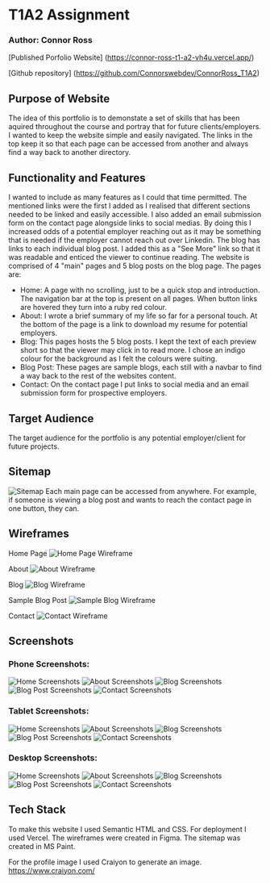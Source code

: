 # T1A2 Assignment

### Author: Connor Ross

[Published Porfolio Website] (https://connor-ross-t1-a2-vh4u.vercel.app/)

[Github repository] (https://github.com/Connorswebdev/ConnorRoss_T1A2)


## Purpose of Website
The idea of this portfolio is to demonstate a set of skills that has been aquired throughout the course and portray that for future clients/employers. I wanted to keep the website simple and easily navigated. The links in the top keep it so that each page can be accessed from another and always find a way back to another directory.

## Functionality and Features
 I wanted to include as many features as I could that time permitted. The mentioned links were the first I added as I realised that different sections needed to be linked and easily accessible. I also added an email submission form on the contact page alongside links to social medias. By doing this I increased odds of a potential employer reaching out as it may be something that is needed if the employer cannot reach out over Linkedin. The blog has links to each individual blog post. I added this as a "See More" link so that it was readable and enticed the viewer to continue reading. The website is comprised of 4 "main" pages and 5 blog posts on the blog page. The pages are:
 * Home: A page with no scrolling, just to be a quick stop and introduction. The navigation bar at the top is present on all pages. When button links are hovered they turn into a ruby red colour.
 * About: I wrote a brief summary of my life so far for a personal touch. At the bottom of the page is a link to download my resume for potential employers.
 * Blog: This pages hosts the 5 blog posts. I kept the text of each preview short so that the viewer may click in to read more. I chose an indigo colour for the background as I felt the colours were suiting.
 * Blog Post: These pages are sample blogs, each still with a navbar to find a way back to the rest of the websites content.
 * Contact: On the contact page I put links to social media and an email submission form for prospective employers.

## Target Audience

The target audience for the portfolio is any potential employer/client for future projects.

## Sitemap
![Sitemap](../docs/sitemap.png "Sitemap") 
Each main page can be accessed from anywhere. For example, if someone is viewing a blog post and wants to reach the contact page in one button, they can.

## Wireframes

Home Page
![Home Page Wireframe](../docs/HomePage_wireframe.PNG "Home Page Wireframe")

About
![About Wireframe](../docs/AboutMe_wireframe.PNG "About Me Wireframe")

Blog
![Blog Wireframe](../docs/Blog_wireframe.PNG "Blog Wireframe")

Sample Blog Post
![Sample Blog Wireframe](../docs/SampleBlog_wireframe.PNG "Sample Blog Wireframe")

Contact
![Contact Wireframe](../docs/Contact_wireframe.PNG "Contact Wireframe")

## Screenshots
### Phone Screenshots:
![Home Screenshots](../docs/Phone_screenshothome.png "Home Screenshot Mobile")
![About Screenshots](../docs/Phone_screenshotabout.png "About Screenshots")
![Blog Screenshots](../docs/Phone_screenshotblog.png "Blog Screenshots")
![Blog Post Screenshots](../docs/Phone_screenshotblogpost.png "Blog Post Screenshots")
![Contact Screenshots](../docs/Phone_screenshotcontact.png "Contact Screenshots")

### Tablet Screenshots:
![Home Screenshots](../docs/Tablet_screenshothome.png "Home Screenshots")
![About Screenshots](../docs/Tablet_screenshotabout.png "About Screenshots")
![Blog Screenshots](../docs/Tablet_screenshotblog.png "Blog Screenshots")
![Blog Post Screenshots](../docs/Tablet_screenshotblogpost.png "Blog Post Screenshots")
![Contact Screenshots](../docs/Tablet_screenshotcontact.png "Contact Screenshots")

### Desktop Screenshots:
![Home Screenshots](../docs/Desktop_screenshothome.png "Home Screenshots")
![About Screenshots](../docs/Desktop_screenshotabout.png "About Screenshots")
![Blog Screenshots](../docs/Desktop_screenshotblog.png "Blog Screenshots")
![Blog Post Screenshots](../docs/Desktop_screenshotblogpost.png "Blog Post Screenshots")
![Contact Screenshots](../docs/Desktop_screenshotcontact.png "Contact Screenshots")

## Tech Stack

To make this website I used Semantic HTML and CSS. For deployment I used Vercel. The wireframes were created in Figma. The sitemap was created in MS Paint.

For the profile image I used Craiyon to generate an image. https://www.craiyon.com/